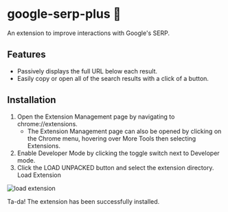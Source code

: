 # google-serp-plus 🐝

An extension to improve interactions with Google's SERP. 

## Features
- Passively displays the full URL below each result.
- Easily copy or open all of the search results with a click of a button.

## Installation
1. Open the Extension Management page by navigating to chrome://extensions.
    - The Extension Management page can also be opened by clicking on the Chrome menu, hovering over More Tools then selecting Extensions.
2. Enable Developer Mode by clicking the toggle switch next to Developer mode.
3. Click the LOAD UNPACKED button and select the extension directory.
Load Extension

![load extension](https://developer.chrome.com/static/images/get_started/load_extension.png)

Ta-da! The extension has been successfully installed.
